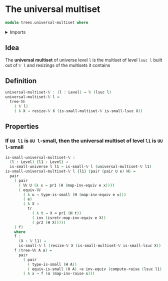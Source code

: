 # The universal multiset

```agda
module trees.universal-multiset where
```

<details><summary>Imports</summary>

```agda
open import foundation.dependent-pair-types
open import foundation.equivalences
open import foundation.identity-types
open import foundation.raising-universe-levels
open import foundation.small-types
open import foundation.small-universes
open import foundation.transport
open import foundation.universe-levels

open import trees.functoriality-w-types
open import trees.multisets
open import trees.small-multisets
open import trees.w-types
```

</details>

## Idea

The **universal multiset** of universe level `l` is the multiset of level
`lsuc l` built out of `𝕍 l` and resizings of the multisets it contains

## Definition

```agda
universal-multiset-𝕍 : (l : Level) → 𝕍 (lsuc l)
universal-multiset-𝕍 l =
  tree-𝕎
    ( 𝕍 l)
    ( λ X → resize-𝕍 X (is-small-multiset-𝕍 is-small-lsuc X))
```

## Properties

### If `UU l1` is `UU l`-small, then the universal multiset of level `l1` is `UU l`-small

```agda
is-small-universal-multiset-𝕍 :
  (l : Level) {l1 : Level} →
  is-small-universe l l1 → is-small-𝕍 l (universal-multiset-𝕍 l1)
is-small-universal-multiset-𝕍 l {l1} (pair (pair U e) H) =
  pair
    ( pair
      ( 𝕎 U (λ x → pr1 (H (map-inv-equiv e x))))
      ( equiv-𝕎
        ( λ u → type-is-small (H (map-inv-equiv e u)))
        ( e)
        ( λ X →
          tr
            ( λ t → X ≃ pr1 (H t))
            ( inv (isretr-map-inv-equiv e X))
            ( pr2 (H X)))))
    ( f)
    where
    f :
      (X : 𝕍 l1) →
      is-small-𝕍 l (resize-𝕍 X (is-small-multiset-𝕍 is-small-lsuc X))
    f (tree-𝕎 A α) =
      pair
        ( pair
          ( type-is-small (H A))
          ( equiv-is-small (H A) ∘e inv-equiv (compute-raise (lsuc l1) A)))
        ( λ x → f (α (map-inv-raise x)))
```
